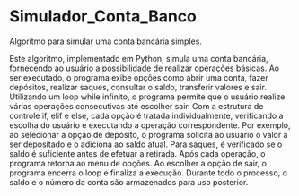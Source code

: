 # Simulador_Conta_Banco
Algoritmo para simular uma conta bancária simples.

Este algoritmo, implementado em Python, simula uma conta bancária, fornecendo ao usuário a possibilidade de realizar operações básicas. Ao ser executado, o programa exibe opções como abrir uma conta, fazer depósitos, realizar saques, consultar o saldo, transferir valores e sair. Utilizando um loop while infinito, o programa permite que o usuário realize várias operações consecutivas até escolher sair. Com a estrutura de controle if, elif e else, cada opção é tratada individualmente, verificando a escolha do usuário e executando a operação correspondente. Por exemplo, ao selecionar a opção de depósito, o programa solicita ao usuário o valor a ser depositado e o adiciona ao saldo atual. Para saques, é verificado se o saldo é suficiente antes de efetuar a retirada. Após cada operação, o programa retorna ao menu de opções. Ao escolher a opção de sair, o programa encerra o loop e finaliza a execução. Durante todo o processo, o saldo e o número da conta são armazenados para uso posterior.
